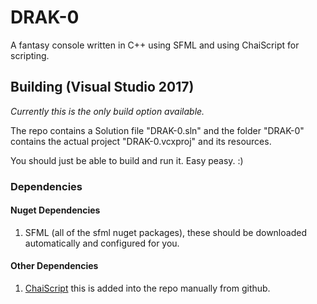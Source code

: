 # DRAK-0
A fantasy console written in C++ using SFML and using ChaiScript for scripting.

## Building (Visual Studio 2017)
*Currently this is the only build option available.*

The repo contains a Solution file "DRAK-0.sln" and the folder "DRAK-0" contains the actual project "DRAK-0.vcxproj" and its
resources.

You should just be able to build and run it. Easy peasy. :)

### Dependencies

#### Nuget Dependencies

1. SFML (all of the sfml nuget packages), these should be downloaded automatically and configured for you.

#### Other Dependencies

1. [ChaiScript](github.com/ChaiScript/ChaiScript/tree/v6.0.0) this is added into the repo manually from github.
